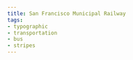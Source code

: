 ```yaml
---
title: San Francisco Municipal Railway
tags:
- typographic
- transportation
- bus
- stripes
---
```


